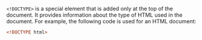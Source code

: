`<!DOCTYPE>` is a special element that is added only at the top of the document. It provides information about the type of HTML used in the document. For example, the following code is used for an HTML document:

```html
<!DOCTYPE html>
```
